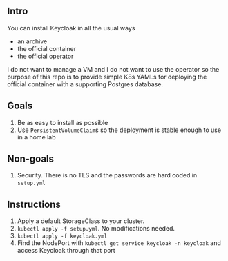 ## Intro
You can install Keycloak in all the usual ways
- an archive
- the official container
- the official operator

I do not want to manage a VM and I do not want to use the operator so the purpose of this repo is to provide simple K8s YAMLs for deploying the official container with a supporting Postgres database.

## Goals
1. Be as easy to install as possible
1. Use `PersistentVolumeClaim`s so the deployment is stable enough to use in a home lab

## Non-goals
1. Security. There is no TLS and the passwords are hard coded in `setup.yml`

## Instructions
1. Apply a default StorageClass to your cluster.
1. `kubectl apply -f setup.yml`. No modifications needed.
1. `kubectl apply -f keycloak.yml`
1. Find the NodePort with `kubectl get service keycloak -n keycloak` and access Keycloak through that port